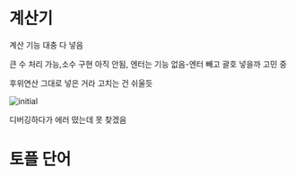 # 계산기

계산 기능 대충 다 넣음

큰 수 처리 가능,소수 구현 아직 안됨, 엔터는 기능 없음-엔터 빼고 괄호 넣을까 고민 중

후위연산 그대로 넣은 거라 고치는 건 쉬울듯

![initial](https://user-images.githubusercontent.com/97094633/162253515-8964b7d6-209e-4087-8e95-c1d3e4a2d262.png)


디버깅하다가 에러 떴는데 못 찾겠음

# 토플 단어
